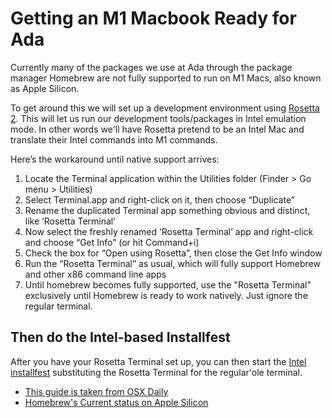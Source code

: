 # Getting an M1 Macbook Ready for Ada

Currently many of the packages we use at Ada through the package manager Homebrew are not fully supported to run on M1 Macs, also known as Apple Silicon.

To get around this we will set up a development environment using [Rosetta 2](https://developer.apple.com/documentation/apple_silicon/about_the_rosetta_translation_environment).  This will let us run our development tools/packages in Intel emulation mode.  In other words we'll have Rosetta pretend to be an Intel Mac and translate their Intel commands into M1 commands.

Here’s the workaround until native support arrives:

1.  Locate the Terminal application within the Utilities folder (Finder > Go menu > Utilities) 
1.  Select Terminal.app and right-click on it, then choose “Duplicate”
1.  Rename the duplicated Terminal app something obvious and distinct, like ‘Rosetta Terminal’
1.  Now select the freshly renamed ‘Rosetta Terminal’ app and right-click and choose “Get Info” (or hit Command+i)
1.  Check the box for “Open using Rosetta”, then close the Get Info window
1.  Run the “Rosetta Terminal” as usual, which will fully support Homebrew and other x86 command line apps
1.  Until homebrew becomes fully supported, use the "Rosetta Terminal" exclusively until Homebrew is ready to work natively.  Just ignore the regular terminal.

## Then do the Intel-based Installfest

After you have your Rosetta Terminal set up, you can then start the [Intel installfest](installfest-intel.resource.md) substituting the Rosetta Terminal for the regular'ole terminal.


- [This guide is taken from OSX Daily](https://osxdaily.com/2020/11/18/how-run-homebrew-x86-terminal-apple-silicon-mac/)
- [Homebrew's Current status on Apple Silicon](https://github.com/Homebrew/brew/issues/10152)